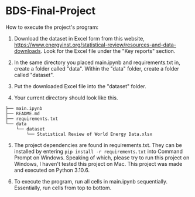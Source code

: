 # BDS-Final-Project

How to execute the project's program:

1. Download the dataset in Excel form from this website, https://www.energyinst.org/statistical-review/resources-and-data-downloads. Look for the Excel file under the "Key reports" section.

2. In the same directory you placed main.ipynb and requirements.txt in, create a folder called "data". Within the "data" folder, create a folder called "dataset".

3. Put the downloaded Excel file into the "dataset" folder.

4. Your current directory should look like this.


```
├── main.ipynb
├── README.md
├── requirements.txt
└── data
    └── dataset
        └── Statistical Review of World Energy Data.xlsx
```

5. The project dependencies are found in requirements.txt. They can be installed by entering `pip install -r requirements.txt` into Command Prompt on Windows. Speaking of which, please try to run this project on Windows, I haven't tested this project on Mac. This project was made and executed on Python 3.10.6.

6. To execute the program, run all cells in main.ipynb sequentially. Essentially, run cells from top to bottom.
